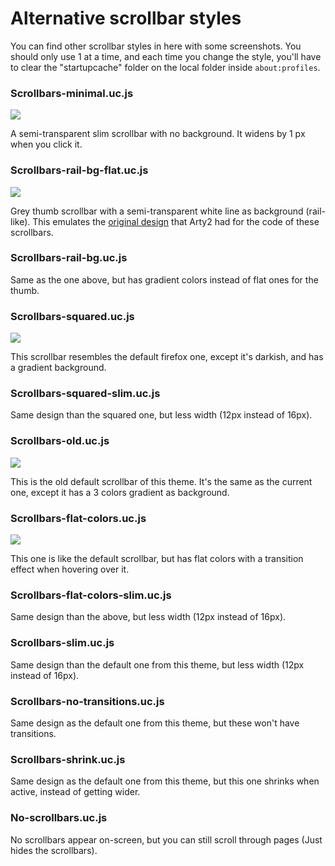 <h1>Alternative scrollbar styles</h1>
<p>You can find other scrollbar styles in here with some screenshots. You should only use 1 at a time, and each time you change the style, you'll have to clear the "startupcache" folder on the local folder inside <code>about:profiles</code>.</p></p>

<h3>Scrollbars-minimal.uc.js</h3>
<img src="https://i.imgur.com/eWYEmiU.png">
<p>A semi-transparent slim scrollbar with no background. It widens by 1 px when you click it.</p>

<h3>Scrollbars-rail-bg-flat.uc.js</h3>
<img src="https://i.imgur.com/EFHFpRk.png">
<p>Grey thumb scrollbar with a semi-transparent white line as background (rail-like). This emulates the <a href="https://gist.github.com/Arty2/fdf19aea2c601032410516f059d58eb1">original design</a> that Arty2 had for the code of these scrollbars.</p>

<h3>Scrollbars-rail-bg.uc.js</h3>
<p>Same as the one above, but has gradient colors instead of flat ones for the thumb.</p>

<h3>Scrollbars-squared.uc.js</h3>
<img src="https://i.imgur.com/JfopQbb.png">
<p>This scrollbar resembles the default firefox one, except it's darkish, and has a gradient background.</p>

<h3>Scrollbars-squared-slim.uc.js</h3>
<p>Same design than the squared one, but less width (12px instead of 16px).</p>

<h3>Scrollbars-old.uc.js</h3>
<img src="https://i.imgur.com/2WBVmxY.png?1">
<p>This is the old default scrollbar of this theme. It's the same as the current one, except it has a 3 colors gradient as background.</p>

<h3>Scrollbars-flat-colors.uc.js</h3>
<img src="https://i.imgur.com/s668zt7.png">
<p>This one is like the default scrollbar, but has flat colors with a transition effect when hovering over it.</p>

<h3>Scrollbars-flat-colors-slim.uc.js</h3>
<p>Same design than the above, but less width (12px instead of 16px).</p>

<h3>Scrollbars-slim.uc.js</h3>
<p>Same design than the default one from this theme, but less width (12px instead of 16px).</p>

<h3>Scrollbars-no-transitions.uc.js</h3>
<p>Same design as the default one from this theme, but these won't have transitions.</p>

<h3>Scrollbars-shrink.uc.js</h3>
<p>Same design as the default one from this theme, but this one shrinks when active, instead of getting wider.</p>

<h3>No-scrollbars.uc.js</h3>
<p>No scrollbars appear on-screen, but you can still scroll through pages (Just hides the scrollbars).</p>
